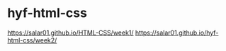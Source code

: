 # hyf-html-css
https://salar01.github.io/HTML-CSS/week1/
https://salar01.github.io/hyf-html-css/week2/
